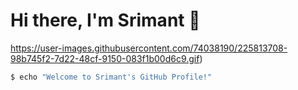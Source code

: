 # Hi there, I'm Srimant 👋

https://user-images.githubusercontent.com/74038190/225813708-98b745f2-7d22-48cf-9150-083f1b00d6c9.gif) <!-- Optional: Add a cool terminal or personal header image -->

```bash
$ echo "Welcome to Srimant's GitHub Profile!"
